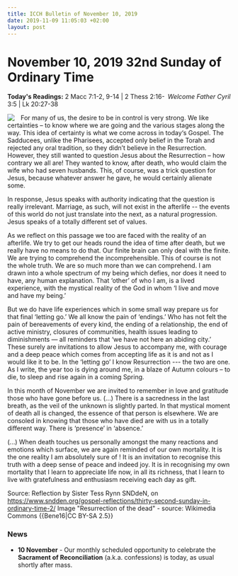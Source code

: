 ```yaml
---
title: ICCH Bulletin of November 10, 2019
date: 2019-11-09 11:05:03 +02:00
layout: post
---
```


# November 10, 2019 32nd Sunday of Ordinary Time
<span style="float: right"><em>Welcome Father Cyril</em></span>
**Today's Readings:** 2 Macc 7:1-2, 9-14 | 2 Thess 2:16-3:5 | Lk 20:27-38


<img style="float: left; margin-right: 1em;" src="https://upload.wikimedia.org/wikipedia/commons/thumb/6/61/K-Auferstehung_der_Toten_%2811%29.JPG/800px-K-Auferstehung_der_Toten_%2811%29.JPG">

For many of us, the desire to be in control is very strong. We like certainties – to know where we are going and the various stages along the way. This idea of certainty is what we come across in today‘s Gospel. The Sadducees, unlike the Pharisees, accepted only belief in the Torah and rejected any oral tradition, so they didn’t believe in the Resurrection. However, they still wanted to question Jesus about the Resurrection – how contrary we all are! They wanted to know, after death, who would claim the wife who had seven husbands. This, of course, was a trick question for Jesus, because whatever answer he gave, he would certainly alienate some.

In response, Jesus speaks with authority indicating that the question is really irrelevant. Marriage, as such, will not exist in the afterlife -- the events of this world do not just translate into the next, as a natural progression. Jesus speaks of a totally different set of values.  

As we reflect on this passage we too are faced with the reality of an afterlife. We try to get our heads round the idea of time after death, but we really have no means to do that. Our finite brain can only deal with the finite. We are trying to comprehend the incomprehensible. This of course is not the whole truth. We are so much more than we can comprehend. I am drawn into a whole spectrum of my being which defies, nor does it need to have, any human explanation. That ‘other’ of who I am, is a lived experience, with the mystical reality of the God in whom ‘I live and move and have my being.’

But we do have life experiences which in some small way prepare us for that final ‘letting go.’ We all know the pain of ‘endings.’ Who has not felt the pain of bereavements of every kind, the ending of a relationship, the end of active ministry, closures of communities, health issues leading to diminishments — all reminders that ‘we have not here an abiding city.’ These surely are invitations to allow Jesus to accompany me, with courage and a deep peace which comes from accepting life as it is and not as I would like it to be. In the ‘letting go’ I know Resurrection --- the two are one. As I write, the year too is dying around me, in a blaze of Autumn colours – to die, to sleep and rise again in a coming Spring.

In this month of November we are invited to remember in love and gratitude those who have gone before us. (...) There is a sacredness in the last breath, as the veil of the unknown is slightly parted. In that mystical moment of death all is changed, the essence of that person is elsewhere. We are consoled in knowing that those who have died are with us in a totally different way. There is ‘presence’ in ‘absence.’

(...) When death touches us personally amongst the many reactions and emotions which surface, we are again reminded of our own mortality. It is the one reality I am absolutely sure of ! It is an invitation to recognise this truth with a deep sense of peace and indeed joy. It is in recognising my own mortality that I learn to appreciate life now, in all its richness, that I learn to live with gratefulness and enthusiasm receiving each day as gift.

Source: Reflection by Sister Tess Rynn SNDdeN, on https://www.sndden.org/gospel-reflections/thirty-second-sunday-in-ordinary-time-2/
Image "Resurrection of the dead" - source: Wikimedia Commons {{Bene16|CC BY-SA 2.5}}

### News 

* **10 November** - Our monthly scheduled opportunity to celebrate the **Sacrament of Reconciliation** (a.k.a. confessions) is today, as usual shortly after mass.
